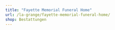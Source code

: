 ```yaml
---
title: "Fayette Memorial Funeral Home"
url: /la-grange/fayette-memorial-funeral-home/
shop: Bestattungen
---
```

